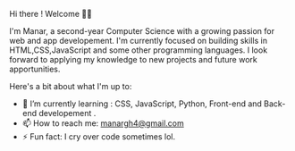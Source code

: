   Hi there ! Welcome 👋🏼

  I'm Manar, a second-year Computer Science with a growing passion for web and app developement. I'm currently focused on building skills in HTML,CSS,JavaScript and some other programming languages.
  I look forward to applying my knowledge to new projects and future work apportunities.

Here's a bit about what I'm up to:

- 🌱 I’m currently learning : CSS, JavaScript, Python, Front-end and Back-end developement .
- 📫 How to reach me: manargh4@gmail.com
- ⚡ Fun fact: I cry over code sometimes lol.
  





